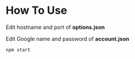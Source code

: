 # How To Use
Edit hostname and port of **options.json**

Edit Google name and password of **account.json**

```
npm start
```